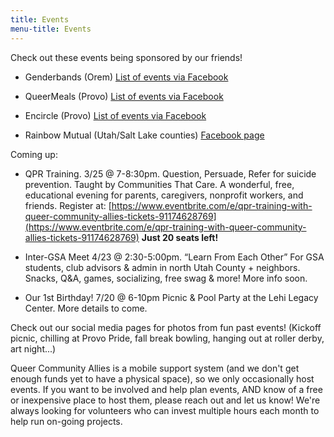 ```yaml
---
title: Events
menu-title: Events
---
```



Check out these events being sponsored by our friends!

- Genderbands (Orem) [List of events via Facebook](https://www.facebook.com/pg/genderbands/events/)

- QueerMeals (Provo) [List of events via Facebook](https://www.facebook.com/pg/queermeals/events/?ref=page_internal)

- Encircle (Provo) [List of events via Facebook](https://www.facebook.com/pg/EncircleProvo/events/?ref=page_internal) 

- Rainbow Mutual (Utah/Salt Lake counties) [Facebook page](https://www.facebook.com/RainbowMutual/)


Coming up: 

- QPR Training. 3/25 @ 7-8:30pm. Question, Persuade, Refer for suicide prevention. Taught by Communities That Care. A wonderful, free, educational evening for parents, caregivers, nonprofit workers, and friends. Register at: [https://www.eventbrite.com/e/qpr-training-with-queer-community-allies-tickets-91174628769](https://www.eventbrite.com/e/qpr-training-with-queer-community-allies-tickets-91174628769) **Just 20 seats left!**

- Inter-GSA Meet 4/23 @ 2:30-5:00pm. “Learn From Each Other” For GSA students, club advisors & admin in north Utah County + neighbors. Snacks, Q&A, games, socializing, free swag & more! More info soon.   

- Our 1st Birthday! 7/20 @ 6-10pm Picnic & Pool Party at the Lehi Legacy Center. More details to come.  

Check out our social media pages for photos from fun past events! (Kickoff picnic, chilling at Provo Pride, fall break bowling, hanging out at roller derby, art night...)


Queer Community Allies is a mobile support system (and we don't get enough funds yet to have a physical space), so we only occasionally host events. If you want to be involved and help plan events, AND know of a free or inexpensive place to host them, please reach out and let us know! We're always looking for volunteers who can invest multiple hours each month to help run on-going projects. 
